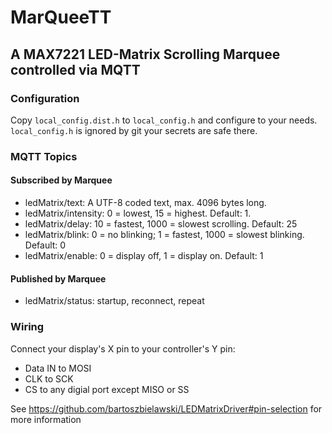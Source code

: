 # MarQueeTT

## A MAX7221 LED-Matrix Scrolling Marquee controlled via MQTT

### Configuration
Copy `local_config.dist.h` to `local_config.h` and configure to your needs.
`local_config.h` is ignored by git your secrets are safe there.


### MQTT Topics

#### Subscribed by Marquee

- ledMatrix/text: A UTF-8 coded text, max. 4096 bytes long.
- ledMatrix/intensity: 0 = lowest, 15 = highest. Default: 1.
- ledMatrix/delay: 10 = fastest, 1000 = slowest scrolling. Default: 25
- ledMatrix/blink: 0 = no blinking; 1 = fastest, 1000 = slowest blinking. Default: 0
- ledMatrix/enable: 0 = display off, 1 = display on. Default: 1

#### Published by Marquee

- ledMatrix/status: startup, reconnect, repeat

### Wiring

Connect your display's X pin to your controller's Y pin:

- Data IN to MOSI
- CLK to SCK
- CS to any digial port except MISO or SS 

See https://github.com/bartoszbielawski/LEDMatrixDriver#pin-selection for more information


  
